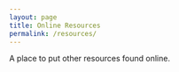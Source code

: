 ```yaml
---
layout: page
title: Online Resources
permalink: /resources/
---
```


A place to put other resources found online.

&nbsp;  
&nbsp;  
&nbsp;

